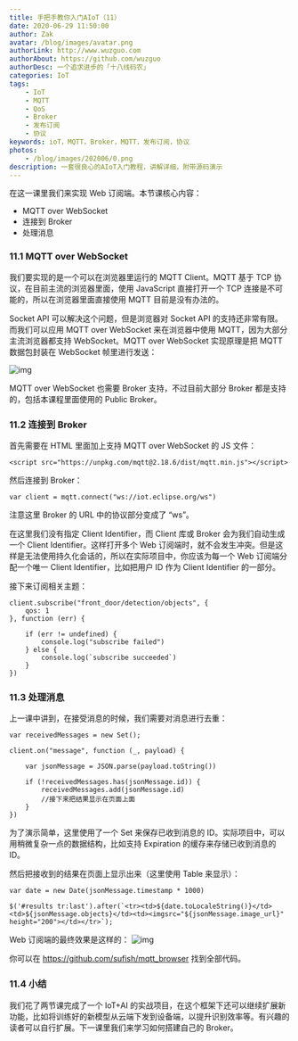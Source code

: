 ```yaml
---
title: 手把手教你入门AIoT（11）
date: 2020-06-29 11:50:00
author: Zak
avatar: /blog/images/avatar.png
authorLink: http://www.wuzguo.com
authorAbout: https://github.com/wuzguo
authorDesc: 一个追求进步的「十八线码农」
categories: IoT
tags: 
	- IoT
	- MQTT
	- QoS
	- Broker
	- 发布订阅
	- 协议
keywords: ioT，MQTT，Broker，MQTT，发布订阅，协议
photos:
	- /blog/images/202006/0.png
description: 一套很良心的AIoT入门教程，讲解详细，附带源码演示
---
```



在这一课里我们来实现 Web 订阅端。本节课核心内容：

- MQTT over WebSocket
- 连接到 Broker
- 处理消息

### 11.1 MQTT over WebSocket

我们要实现的是一个可以在浏览器里运行的 MQTT Client。MQTT 基于 TCP 协议，在目前主流的浏览器里面，使用 JavaScript 直接打开一个 TCP 连接是不可能的，所以在浏览器里面直接使用 MQTT 目前是没有办法的。

Socket API 可以解决这个问题，但是浏览器对 Socket API 的支持还非常有限。而我们可以应用 MQTT over WebSocket 来在浏览器中使用 MQTT，因为大部分主流浏览器都支持 WebSocket。MQTT over WebSocket 实现原理是把 MQTT 数据包封装在 WebSocket 帧里进行发送：

![img](/blog/images/202006/8.png)

MQTT over WebSocket 也需要 Broker 支持，不过目前大部分 Broker 都是支持的，包括本课程里面使用的 Public Broker。

### 11.2 连接到 Broker

首先需要在 HTML 里面加上支持 MQTT over WebSocket 的 JS 文件：

```
<script src="https://unpkg.com/mqtt@2.18.6/dist/mqtt.min.js"></script>
```

然后连接到 Broker：

```
var client = mqtt.connect("ws://iot.eclipse.org/ws")
```

注意这里 Broker 的 URL 中的协议部分变成了 “ws”。

在这里我们没有指定 Client Identifier，而 Client 库或 Broker 会为我们自动生成一个 Client Identifier。这样打开多个 Web 订阅端时，就不会发生冲突。但是这样是无法使用持久化会话的，所以在实际项目中，你应该为每一个 Web 订阅端分配一个唯一 Client Identifier，比如把用户 ID 作为 Client Identifier 的一部分。

接下来订阅相关主题：

```
client.subscribe("front_door/detection/objects", {
    qos: 1
}, function (err) {

    if (err != undefined) {
        console.log("subscribe failed")
    } else {
        console.log(`subscribe succeeded`)
    }
})
```

### 11.3 处理消息

上一课中讲到，在接受消息的时候，我们需要对消息进行去重：

```
var receivedMessages = new Set();

client.on("message", function (_, payload) {

    var jsonMessage = JSON.parse(payload.toString())

    if (!receivedMessages.has(jsonMessage.id)) {
        receivedMessages.add(jsonMessage.id)
        //接下来把结果显示在页面上面
    }
})
```

为了演示简单，这里使用了一个 Set 来保存已收到消息的 ID。实际项目中，可以用稍微复杂一点的数据结构，比如支持 Expiration 的缓存来存储已收到消息的 ID。

然后把接收到的结果在页面上显示出来（这里使用 Table 来显示）：

```
var date = new Date(jsonMessage.timestamp * 1000)

$('#results tr:last').after(`<tr><td>${date.toLocaleString()}</td><td>${jsonMessage.objects}</td><td><imgsrc="${jsonMessage.image_url}" height="200"></td></tr>`);
```

Web 订阅端的最终效果是这样的：
![img](/blog/images/202006/9.gif)


你可以在 https://github.com/sufish/mqtt_browser 找到全部代码。

### 11.4 小结

我们花了两节课完成了一个 IoT+AI 的实战项目，在这个框架下还可以继续扩展新功能，比如将训练好的新模型从云端下发到设备端，以提升识别效率等。有兴趣的读者可以自行扩展。下一课里我们来学习如何搭建自己的 Broker。